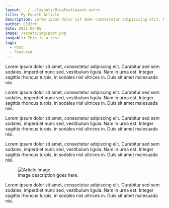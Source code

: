 ```yaml
---
layout: ../../layouts/BlogPostLayout.astro
title: My Fourth Article
description: Lorem ipsum dolor sit amet consectetur adipisicing elit. Perferendis accusantium sit illo neque rem omnis quaerat, nam similique vitae delectus ad magni vel quo maxime, magnam placeat. Reprehenderit, distinctio aliquam?
author: Eld3rt
date: 2021-06-05
image: /assets/img/post.png
imageAlt: This is a test
tags:
  - Post
  - Featured
---
```


<p class="article__text mt-400">Lorem ipsum dolor sit amet, consectetur adipiscing elit. Curabitur sed sem sodales, imperdiet nunc sed, vestibulum ligula. Nam in urna est. Integer sagittis rhoncus turpis, in sodales nisl ultrices in. Duis sit amet malesuada nisi.</p>
<p class="article__text mt-800">Lorem ipsum dolor sit amet, consectetur adipiscing elit. Curabitur sed sem sodales, imperdiet nunc sed, vestibulum ligula. Nam in urna est. Integer sagittis rhoncus turpis, in sodales nisl ultrices in. Duis sit amet malesuada nisi.</p>
<p class="article__text mt-p">Lorem ipsum dolor sit amet, consectetur adipiscing elit. Curabitur sed sem sodales, imperdiet nunc sed, vestibulum ligula. Nam in urna est. Integer sagittis rhoncus turpis, in sodales nisl ultrices in. Duis sit amet malesuada nisi.</p>
<p class="article__text mt-p">Lorem ipsum dolor sit amet, consectetur adipiscing elit. Curabitur sed sem sodales, imperdiet nunc sed, vestibulum ligula. Nam in urna est. Integer sagittis rhoncus turpis, in sodales nisl ultrices in. Duis sit amet malesuada nisi.</p>
<figure class="article__image mt-500">
	<img src="/assets/img/article.png" alt="Article Image" class="article__image-pic"></img>
	<figcaption class="article__image-description mt-fc-mar">Image description goes here.</figcaption>
</figure>
<p class="article__text mt-800">Lorem ipsum dolor sit amet, consectetur adipiscing elit. Curabitur sed sem sodales, imperdiet nunc sed, vestibulum ligula. Nam in urna est. Integer sagittis rhoncus turpis, in sodales nisl ultrices in. Duis sit amet malesuada nisi.</p>
